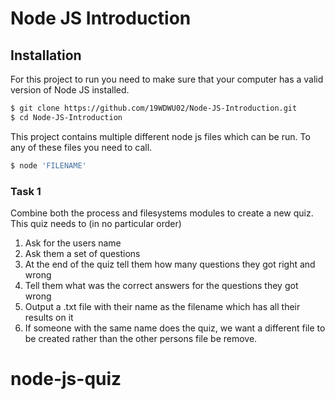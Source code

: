# Node JS Introduction

## Installation
For this project to run you need to make sure that your computer has a valid version of Node JS installed.

```sh
$ git clone https://github.com/19WDWU02/Node-JS-Introduction.git
$ cd Node-JS-Introduction
```
This project contains multiple different node js files which can be run. To any of these files you need to call.
```sh
$ node 'FILENAME'
```
### Task 1
Combine both the process and filesystems modules to create a new quiz.  
This quiz needs to (in no particular order)
1. Ask for the users name
2. Ask them a set of questions
3. At the end of the quiz tell them how many questions they got right and wrong
4. Tell them what was the correct answers for the questions they got wrong
5. Output a .txt file with their name as the filename which has all their results on it
6. If someone with the same name does the quiz, we want a different file to be created rather than the other persons file be remove.
# node-js-quiz
